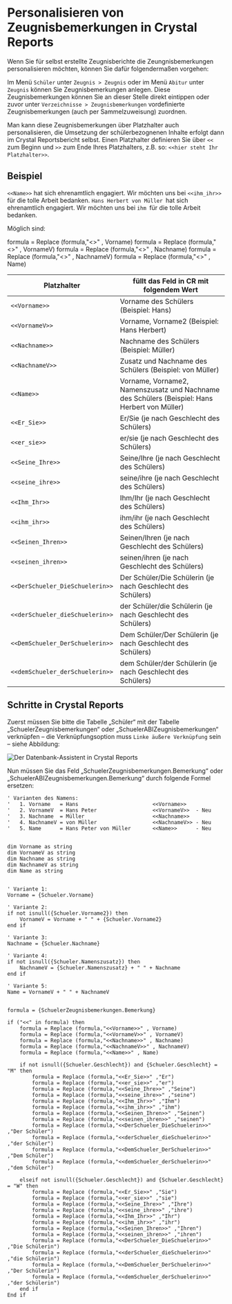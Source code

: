 # Personalisieren von Zeugnisbemerkungen in Crystal Reports

Wenn Sie für selbst erstellte Zeugnisberichte die Zeungnisbemerkungen personalisieren möchten, können Sie dafür folgendermaßen vorgehen:

Im Menü `Schüler` unter `Zeugnis > Zeugnis` oder im Menü `Abitur` unter `Zeugnis` können Sie Zeugnisbemerkungen anlegen. Diese Zeugnisbemerkungen können Sie an dieser Stelle direkt eintippen oder zuvor unter `Verzeichnisse > Zeugnisbemerkungen` vordefinierte Zeugnisbemerkungen (auch per Sammelzuweisung) zuordnen.

Man kann diese Zeugnisbemerkungen über Platzhalter auch personalisieren, die Umsetzung der schülerbezognenen Inhalte erfolgt dann im Crystal Reportsbericht selbst. Einen Platzhalter definieren Sie über `<<` zum Beginn und `>>` zum Ende Ihres Platzhalters, z.B. so: `<<hier steht Ihr Platzhalter>>`.  

## Beispiel

`<<Name>>` hat sich ehrenamtlich engagiert. Wir möchten uns bei `<<ihm_ihr>> ` für die tolle Arbeit bedanken.
`Hans Herbert von Müller `hat sich ehrenamtlich engagiert. Wir möchten uns bei `ihm `für die tolle Arbeit bedanken.

Möglich sind:

formula = Replace (formula,"<<Vorname>>" , Vorname)
formula = Replace (formula,"<<VornameV>>" , VornameV)
formula = Replace (formula,"<<Nachname>>" , Nachname)
formula = Replace (formula,"<<NachnameV>>" , NachnameV)
formula = Replace (formula,"<<Name>>" , Name)

Platzhalter     | füllt das Feld in CR mit folgendem Wert
--------------- | -----------
`<<Vorname>>`   | Vorname des Schülers (Beispiel: Hans)
`<<VornameV>>`  | Vorname, Vorname2 (Beispiel: Hans Herbert)
`<<Nachname>>`  | Nachname des Schülers (Beispiel: Müller)
`<<NachnameV>>` | Zusatz und Nachname des Schülers (Beispiel: von Müller)
`<<Name>>`      | Vorname, Vorname2, Namenszusatz und Nachname des Schülers (Beispiel: Hans Herbert von Müller)
`<<Er_Sie>>`    | Er/Sie (je nach Geschlecht des Schülers)
`<<er_sie>>`    | er/sie (je nach Geschlecht des Schülers)
`<<Seine_Ihre>>`|Seine/Ihre (je nach Geschlecht des Schülers)
`<<seine_ihre>>`|seine/ihre (je nach Geschlecht des Schülers)
`<<Ihm_Ihr>> `    |Ihm/Ihr (je nach Geschlecht des Schülers)
`<<ihm_ihr>>  `   |ihm/ihr (je nach Geschlecht des Schülers)
`<<Seinen_Ihren>>`|Seinen/Ihren (je nach Geschlecht des Schülers)
`<<seinen_ihren>>`|seinen/ihren (je nach Geschlecht des Schülers)
`<<DerSchueler_DieSchuelerin>>`|Der Schüler/Die Schülerin (je nach Geschlecht des Schülers)
`<<derSchueler_dieSchuelerin>>`|der Schüler/die Schülerin (je nach Geschlecht des Schülers)
`<<DemSchueler_DerSchuelerin>>`|Dem Schüler/Der Schülerin (je nach Geschlecht des Schülers)
`<<demSchueler_derSchuelerin>>`|dem Schüler/der Schülerin (je nach Geschlecht des Schülers)


## Schritte in Crystal Reports

Zuerst müssen Sie bitte die Tabelle „Schüler“ mit der Tabelle „SchuelerZeugnisbemerkungen“ oder „SchuelerABIZeugnisbemerkungen“  verknüpfen – die Verknüpfungsoption muss `Linke äußere Verknüpfung` sein – siehe Abbildung:

![Der Datenbank-Assistent in Crystal Reports](/assets/images/cr-schuelerzeugnisbemerkungen.jpg)

 
Nun müssen Sie das Feld „SchuelerZeugnisbemerkungen.Bemerkung“ oder „SchuelerABIZeugnisbemerkungen.Bemerkung“ durch folgende Formel ersetzen:

```` 
' Varianten des Namens:
'   1. Vorname   = Hans                        <<Vorname>>
'   2. VornameV  = Hans Peter                  <<VornameV>>  - Neu
'   3. Nachname  = Müller                      <<Nachname>>
'   4. NachnameV = von Müller                  <<NachnameV>> - Neu
'   5. Name      = Hans Peter von Müller       <<Name>>      - Neu


dim Vorname as string
dim VornameV as string
dim Nachname as string
dim NachnameV as string
dim Name as string


' Variante 1:
Vorname = {Schueler.Vorname}

' Variante 2:
if not isnull({Schueler.Vorname2}) then
    VornameV = Vorname + " " + {Schueler.Vorname2}
end if

' Variante 3:
Nachname = {Schueler.Nachname}

' Variante 4: 
if not isnull({Schueler.Namenszusatz}) then
    NachnameV = {Schueler.Namenszusatz} + " " + Nachname
end if

' Variante 5:
Name = VornameV + " " + NachnameV


formula = {SchuelerZeugnisbemerkungen.Bemerkung}

if ("<<" in formula) then
    formula = Replace (formula,"<<Vorname>>" , Vorname)
    formula = Replace (formula,"<<VornameV>>" , VornameV)
    formula = Replace (formula,"<<Nachname>>" , Nachname)
    formula = Replace (formula,"<<NachnameV>>" , NachnameV)
    formula = Replace (formula,"<<Name>>" , Name)

    if not isnull({Schueler.Geschlecht}) and {Schueler.Geschlecht} = "M" then
        formula = Replace (formula,"<<Er_Sie>>" ,"Er")    
        formula = Replace (formula,"<<er_sie>>" ,"er")
        formula = Replace (formula,"<<Seine_Ihre>>" ,"Seine")            
        formula = Replace (formula,"<<seine_ihre>>" ,"seine")
        formula = Replace (formula,"<<Ihm_Ihr>>" ,"Ihm")
        formula = Replace (formula,"<<ihm_ihr>>" ,"ihm")
        formula = Replace (formula,"<<Seinen_Ihren>>" ,"Seinen")
        formula = Replace (formula,"<<seinen_ihren>>" ,"seinen")
        formula = Replace (formula,"<<DerSchueler_DieSchuelerin>>" ,"Der Schüler")
        formula = Replace (formula,"<<derSchueler_dieSchuelerin>>" ,"der Schüler")
        formula = Replace (formula,"<<DemSchueler_DerSchuelerin>>" ,"Dem Schüler")
        formula = Replace (formula,"<<demSchueler_derSchuelerin>>" ,"dem Schüler")

    elseif not isnull({Schueler.Geschlecht}) and {Schueler.Geschlecht} = "W" then
        formula = Replace (formula,"<<Er_Sie>>" ,"Sie")    
        formula = Replace (formula,"<<er_sie>>" ,"sie")
        formula = Replace (formula,"<<Seine_Ihre>>" ,"Ihre")
        formula = Replace (formula,"<<seine_ihre>>" ,"ihre")
        formula = Replace (formula,"<<Ihm_Ihr>>" ,"Ihr")
        formula = Replace (formula,"<<ihm_ihr>>" ,"ihr")
        formula = Replace (formula,"<<Seinen_Ihren>>" ,"Ihren")
        formula = Replace (formula,"<<seinen_ihren>>" ,"ihren")
        formula = Replace (formula,"<<DerSchueler_DieSchuelerin>>" ,"Die Schülerin")
        formula = Replace (formula,"<<derSchueler_dieSchuelerin>>" ,"die Schülerin")
        formula = Replace (formula,"<<DemSchueler_DerSchuelerin>>" ,"Der Schülerin")
        formula = Replace (formula,"<<demSchueler_derSchuelerin>>" ,"der Schülerin")
    end if
End if


````
